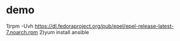 # demo

1)rpm -Uvh https://dl.fedoraproject.org/pub/epel/epel-release-latest-7.noarch.rpm
2)yum install ansible
